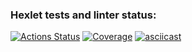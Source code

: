 ### Hexlet tests and linter status:
[![Actions Status](https://github.com/bahhteek/frontend-project-46/actions/workflows/hexlet-check.yml/badge.svg)](https://github.com/bahhteek/frontend-project-46/actions)
[![Coverage](https://sonarcloud.io/api/project_badges/measure?project=bahhteek_frontend-project-46&metric=coverage)](https://sonarcloud.io/summary/new_code?id=bahhteek_frontend-project-46)
[![asciicast](https://asciinema.org/a/Ok3CLvmINIVp5CTJa6q4BvfbC.svg)](https://asciinema.org/a/Ok3CLvmINIVp5CTJa6q4BvfbC)

